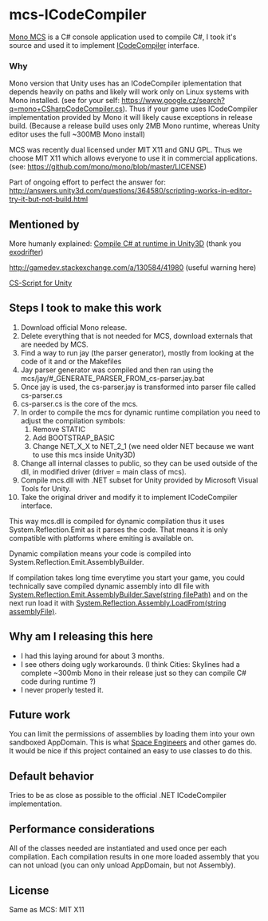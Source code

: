 # mcs-ICodeCompiler

[Mono MCS](http://www.mono-project.com/docs/about-mono/languages/csharp/) is a C# console application used to compile C#, I took it's source and used it to implement [ICodeCompiler](https://msdn.microsoft.com/en-us/library/system.codedom.compiler.icodecompiler(v=vs.110).aspx) interface.

### Why
Mono version that Unity uses has an ICodeCompiler iplementation that depends heavily on paths and likely will work only on Linux systems with Mono installed. (see for your self: https://www.google.cz/search?q=mono+CSharpCodeCompiler.cs). Thus if your game uses ICodeCompiler implementation provided by Mono it will likely cause exceptions in release build. (Because a release build uses only 2MB Mono runtime, whereas Unity editor uses the full ~300MB Mono install)

MCS was recently dual licensed under MIT X11 and GNU GPL. Thus we choose MIT X11 which allows everyone to use it in commercial applications. (see: https://github.com/mono/mono/blob/master/LICENSE)

Part of ongoing effort to perfect the answer for: http://answers.unity3d.com/questions/364580/scripting-works-in-editor-try-it-but-not-build.html

## Mentioned by

More humanly explained: [Compile C# at runtime in Unity3D](http://www.arcturuscollective.com/archives/22) (thank you [exodrifter](https://github.com/exodrifter))

http://gamedev.stackexchange.com/a/130584/41980 (useful warning here)

[CS-Script for Unity](https://www.assetstore.unity3d.com/en/#!/content/23510)

## Steps I took to make this work

1. Download official Mono release.
1. Delete everything that is not needed for MCS, download externals that are needed by MCS.
1. Find a way to run jay (the parser generator), mostly from looking at the code of it and or the Makefiles
1. Jay parser generator was compiled and then ran using the mcs/jay/#_GENERATE_PARSER_FROM_cs-parser.jay.bat
1. Once jay is used, the cs-parser.jay is transformed into parser file called cs-parser.cs
1. cs-parser.cs is the core of the mcs.
1. In order to compile the mcs for dynamic runtime compilation you need to adjust the compilation symbols:
	1. Remove STATIC
	1. Add BOOTSTRAP_BASIC
	1. Change NET_X_X to NET_2_1 (we need older NET because we want to use this mcs inside Unity3D)
1. Change all internal classes to public, so they can be used outside of the dll, in modified driver (driver = main class of mcs).
1. Compile mcs.dll with .NET subset for Unity provided by Microsoft Visual Tools for Unity.
1. Take the original driver and modify it to implement ICodeCompiler interface.

This way mcs.dll is compiled for dynamic compilation thus it uses System.Reflection.Emit as it parses the code. That means it is only compatible with platforms where emiting is available on.

Dynamic compilation means your code is compiled into System.Reflection.Emit.AssemblyBuilder.

If compilation takes long time everytime you start your game, you could technically save compiled dynamic assembly into dll file with [System.Reflection.Emit.AssemblyBuilder.Save(string filePath)](https://msdn.microsoft.com/en-us/library/8zwdfdeh(v=vs.110).aspx) and on the next run load it with [System.Reflection.Assembly.LoadFrom(string assemblyFile)](https://msdn.microsoft.com/en-us/library/1009fa28(v=vs.110).aspx).

## Why am I releasing this here
* I had this laying around for about 3 months.
* I see others doing ugly workarounds. 
(I think Cities: Skylines had a complete ~300mb Mono in their release just so they can compile C# code during runtime ?)
* I never properly tested it.

## Future work
You can limit the permissions of assemblies by loading them into your own sandboxed AppDomain. This is what [Space Engineers](https://github.com/KeenSoftwareHouse/SpaceEngineers/) and other games do. It would be nice if this project contained an easy to use classes to do this.

## Default behavior
Tries to be as close as possible to the official .NET ICodeCompiler implementation.
 
## Performance considerations
All of the classes needed are instantiated and used once per each compilation. Each compilation results in one more loaded assembly that you can not unload (you can only unload AppDomain, but not Assembly).

## License
Same as MCS: MIT X11
